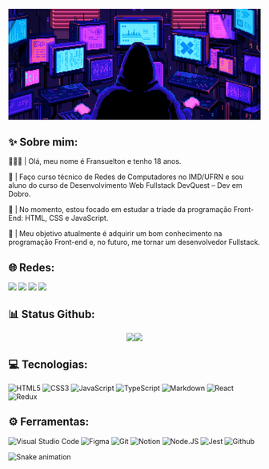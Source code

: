 <div align="center">

![](src/readme.gif)

</div>

## ✨ Sobre mim:

🧑🏽‍💻 | Olá, meu nome é Fransuelton e tenho 18 anos.

📝 | Faço curso técnico de Redes de Computadores no IMD/UFRN e sou aluno do curso de Desenvolvimento Web Fullstack DevQuest – Dev em Dobro.

🌱 | No momento, estou focado em estudar a tríade da programação Front-End: HTML, CSS e JavaScript.

🚀 | Meu objetivo atualmente é adquirir um bom conhecimento na programação Front-end e, no futuro, me tornar um desenvolvedor Fullstack.

## 🌐 Redes:

<a href="https://instagram.com/elton_batista19" target="_blank"><img src="https://img.shields.io/badge/Instagram-E4405F?style=plastic&logo=instagram&logoColor=white" target="_blank"></a>
<a href = "mailto:elton6103@gmail.com">
<img src="https://img.shields.io/badge/Gmail-D14836?style=plastic&logo=gmail&logoColor=white" target="_blank" ></a>
<a href="https://www.linkedin.com/in/fransuelton/" target="_blank"><img src="https://img.shields.io/badge/LinkedIn-0077B5?style=plastic&logo=linkedin&logoColor=white" target="_blank"></a>
<a href="https://steamcommunity.com/id/Fransuelton/"><img src="https://img.shields.io/badge/Steam-000000?style=plastic&logo=steam&logoColor=white"></a>

## 📊 Status Github:
<div align="center">
<img height="170em" src="https://github-readme-stats.vercel.app/api?username=fransuelton&show_icons=true&theme=radical&include_all_commits=true&count_private=true"/><img height="170em" src="https://github-readme-stats.vercel.app/api/top-langs/?username=fransuelton&layout=compact&langs_count=7&theme=radical"/>
</div>

## 💻 Tecnologias:

![HTML5](https://img.shields.io/badge/HTML5-E34F26?style=&logo=html5&logoColor=white)
![CSS3](https://img.shields.io/badge/CSS3-1572B6?style=&logo=css3&logoColor=white)
![JavaScript](https://img.shields.io/badge/JavaScript-323330?style=&logo=javascript&logoColor=F7DF1E)
![TypeScript](https://img.shields.io/badge/TypeScript-007ACC?style=&logo=typescript&logoColor=white)
![Markdown](https://img.shields.io/badge/Markdown-000000?style=&logo=markdown&logoColor=white)
![React](https://img.shields.io/badge/React-20232A?style=&logo=react&logoColor=61DAFB)
![Redux](https://img.shields.io/badge/Redux-593D88?style=&logo=redux&logoColor=white)

## ⚙️ Ferramentas:

![Visual Studio Code](https://img.shields.io/badge/Visual_Studio_Code-0078D4?style=&logo=visual%20studio%20code&logoColor=white)
![Figma](https://img.shields.io/badge/Figma-F24E1E?style=&logo=figma&logoColor=white)
![Git](https://img.shields.io/badge/GIT-E44C30?style=&logo=git&logoColor=white)
![Notion](https://img.shields.io/badge/Notion-000000?style=&logo=notion&logoColor=white)
![Node.JS](https://img.shields.io/badge/Node.js-43853D?style=&logo=node.js&logoColor=white)
![Jest](https://img.shields.io/badge/Jest-323330?style=&logo=Jest&logoColor=white)
![Github](https://img.shields.io/badge/GitHub-100000?style=&logo=github&logoColor=white)

![Snake animation](https://github.com/fransuelton/fransuelton/blob/output/github-contribution-grid-snake.svg)


